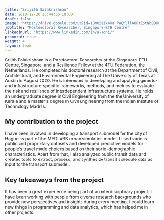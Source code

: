 ```yaml
---
title: "Srijith Balakrishnan"
date: 2018-12-20T13:44:55+10:00
draft: false
image: "https://drive.google.com/uc?id=1Bmu5Uix4Xa_PWQYlflA0RtIbtNbBBXF0"
jobtitle: "Postdoctoral Researcher, Singapore-ETH Centre"
linkedinurl: "https://www.linkedin.com/in/a-soni/"
promoted: true
weight: 4
layout: team
---
```


Srijith Balakrishnan is a Postdoctoral Researcher at the Singapore-ETH Centre, Singapore, and a Resilience Fellow at the
4TU Federation, the Netherlands. He completed his doctoral research at the Department of Civil, Architectural, and
Environmental Engineering at The University of Texas at Austin in August 2020. He is interested in developing and
applying generic- and infrastructure-specific frameworks, methods, and metrics to evaluate the risk and resilience of
interdependent infrastructure systems. He holds an undergraduate degree in Civil Engineering from the the University of
Kerala and a master's degree in Civil Engineering from the Indian Institute of Technology Madras.

## My contribution to the project

I have been involved in developing a transport submodel for the city of Hague as part of the MEDLABS urban simulation
model. I used various public and proprietary datasets and developed predictive models for people's travel mode choices
based on their socio-demographic characteristics. Apart from that, I also analyzed public transit data and created tools
to extract, process, and synthesize transit schedule data as input to the transport submodel.

## Key takeaways from the project

It has been a great experience being part of an interdisciplinary project. I have been working with people from diverse
research backgrounds who provide new perspectives and insights during every meeting. I could learn new things in
programming and data analytics, which has helped me in other projects.



